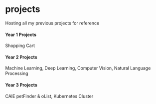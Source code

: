 # projects
Hosting all my previous projects for reference
#### Year 1 Projects 
Shopping Cart
#### Year 2 Projects
Machine Learning, Deep Learning, Computer Vision, Natural Language Processing
#### Year 3 Projects 
CAIE petFinder & oList, Kubernetes Cluster
